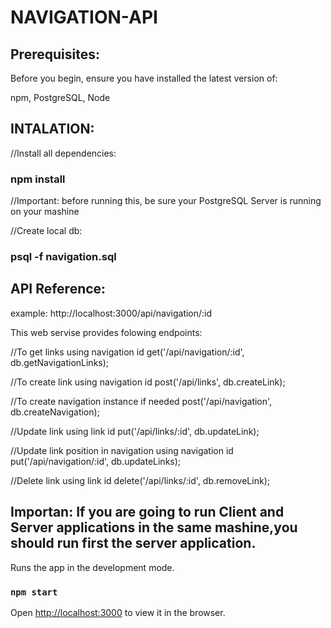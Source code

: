 # NAVIGATION-API

## Prerequisites:

Before you begin, ensure you have installed the latest version of:

npm, PostgreSQL, Node

## INTALATION:

//Install all dependencies:
### npm install

//Important: before running this, be sure your PostgreSQL Server is running on your mashine

//Create local db:
### psql -f navigation.sql


## API Reference:
example: http://localhost:3000/api/navigation/:id

This web servise provides folowing endpoints:

//To get links using navigation id
get('/api/navigation/:id', db.getNavigationLinks);

//To create link using navigation id
post('/api/links', db.createLink);

//To create navigation instance if needed
post('/api/navigation', db.createNavigation);

//Update link using link id
put('/api/links/:id', db.updateLink);

//Update link position in navigation using navigation id
put('/api/navigation/:id', db.updateLinks);

//Delete link using link id
delete('/api/links/:id', db.removeLink);

## Importan: If you are going to run Client and Server applications in the same mashine,you should run first the server application.

Runs the app in the development mode.<br />

### `npm start`

Open [http://localhost:3000](http://localhost:3000) to view it in the browser.



